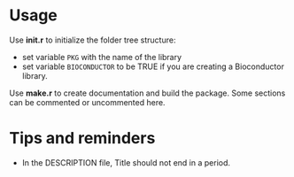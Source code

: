 


Usage
================================================================================

Use __init.r__ to initialize the folder tree structure:

- set variable `PKG` with the name of the library
- set variable `BIOCONDUCTOR` to be TRUE if you are creating a Bioconductor library.


Use __make.r__ to create documentation and build the package.
Some sections can be commented or uncommented here.



Tips and reminders
================================================================================

- In the DESCRIPTION file, Title should not end in a period.
